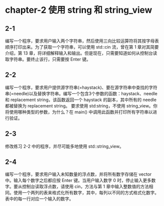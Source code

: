 # chapter-2 使用 string 和 string_view

## 2-1

编写一个程序，要求用户输入两个字符串，然后使用三向比较运算符将其按字母表顺序打印出来。为了获取一个字符串，可以使用 std::cin 流，曾在第 1 章对其简要介绍，第 13 章，将详细解释输入和输出。但是现在，只需要知道如何从控制台读取字符串。要终止该行，只需要按 Enter 键。

## 2-2

编写一个程序，要求用户提供源字符串(=haystack)、要在源字符串中查找的字符串(=needle)以及替换字符串。编写一个包含3个参数的函数：haystack、needle 和 replacement string，该函数返回一个 haystack 的副本，其中所有的 needle都被替换为 replacement string。 要求使用 std:string，不使用 string_view。你将使用哪种类型的参数，为什么？在 main() 中调用此函数并打印所有字符串以进行验证。

## 2-3

修改练习 2-2 中的程序，并尽可能多地使用 std::string_view。

## 2-4

编写一个程序，要求用户输入未知数量的浮点数，并将所有数字存储在 vector 中。输入每个数字之后都应按 Enter 键。当用户输入数字 0 时，停止输入更多数字。要从控制台读取浮点数，请使用 cin，方法与第 1 章中输入整数值的方法相同。使用一个两列的表来格式化所有数字，其中，每列以不同的方式格式化数字。表中的每一行对应一个输入的数字。
